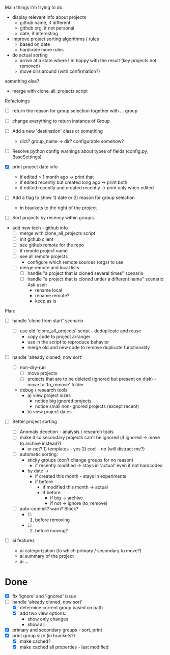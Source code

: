 Main things I'm trying to do:
- display relevant info about projects
  - github name, if different
  - github org, if not personal
  - date, if interesting
- improve project sorting algorithms / rules
  - based on date
  - hardcode more rules
- do actual sorting
  - arrive at a state where I'm happy with the result (key projects not removed)
  - move dirs around (with confirmation?)

something else?
- merge with clone_all_projects script

Refactoings
- [ ] return the reason for group selection together with ... group
- [ ] change everything to return instance of Group
- [ ] Add a new 'destination' class or something
  - dict? group_name -> dir? configurable somehow? 
- [ ] Resolve python config warnings about types of fields (config.py, BaseSettings)

- [x] print project date info 
  - if edited > 1 month ago -> print that
  - if edited recently but created long ago -> print both
  - if edited recently and created recently -> print only when edited
- [ ] Add a flag to show 1) date or 2) reason for group selection 
  - in brackets to the right of the project
- [ ] Sort projects by recency within groups.

- add new tech - github info
  - [ ] merge with clone_all_projects script
  - [ ] init github client
  - [ ] see github remote for the repo
  - [ ] if remote project name 
  - [ ] see all remote projects
    - configure which remote sources (orgs) to use
  - [ ] merge remote and local lists 
    - [ ] handle "a project that is cloned several times" scenario
    - [ ] handle "a project that is cloned under a different name" scenario. Ask user:
      - rename local
      - rename remote? 
      - keep as is

Plan:




- [ ] handle 'clone from start' scenario
  - [ ] use old 'clone_all_projects' script - deduplicate and reuse
    - copy code to project arranger
    - use in the script to reproduce behavior
    - merge old and new code to remove duplicate functionality

- [ ] handle 'already cloned, now sort'
  - [ ] non-dry-run
    -  [ ] move projects
    -  [ ] projects that are to be deleted (ignored but present on disk) - move to 'to_remove' folder
  - debug / research tools
    - a) view project sizes
      - notice big ignored projects
      - notice small non-ignored projects (except recent) 
    - b) view project dates


- [ ] Better project sorting
  - [ ] Anomaly decetion - analysis / research tools
  - [ ] make it so secondary projects can't be ignored (if ignored -> move to archive instead?)
    - or not? 1) templates - yes 2) cool - no (will distract me?)
  - [ ] automatic sorting: 
    - sticky groups (don't change groups for no reason)
      - if recently modified -> stays in 'actual' even if not hardcoded
    - by date -> 
      - if created this month - stays in experiments
      - if before
        - if modified this month -> actual
        - if before
          - if big -> archive
          - if not -> ignore (to_remove)
  - [ ] auto-commit? warn? Block? 
    - [ ] 1) before removing
    - [ ] 2) before moving? 


- [ ] ai features
  - ai categorization (to which primary / secondary to move?)
  - ai summary of the project
  - ai ... 








# Done
- [x] fix 'ignore' and 'ignored' issue
- [ ] handle 'already cloned, now sort'
  - [x] determine current group based on path
  - [x] add two view options:
    - show only changes
    - show all

- [x] primary and secondary groups - sort, print
- [x] print group size (in brackets?)
  - [x] make cached?
  - [x] make cached all properties - last modified